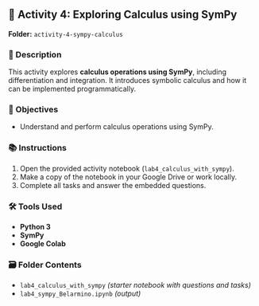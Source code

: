 ## 📁 Activity 4: Exploring Calculus using SymPy

**Folder:** `activity-4-sympy-calculus`

### 📌 Description
This activity explores **calculus operations using SymPy**, including differentiation and integration. It introduces symbolic calculus and how it can be implemented programmatically.

### 🎯 Objectives
- Understand and perform calculus operations using SymPy.

### 📚 Instructions
1. Open the provided activity notebook (`lab4_calculus_with_sympy`).
2. Make a copy of the notebook in your Google Drive or work locally.
3. Complete all tasks and answer the embedded questions.

### 🛠️ Tools Used
- **Python 3**
- **SymPy**
- **Google Colab**

### 🗃️ Folder Contents
- `lab4_calculus_with_sympy` *(starter notebook with questions and tasks)*
- `lab4_sympy_Belarmino.ipynb` *(output)*
